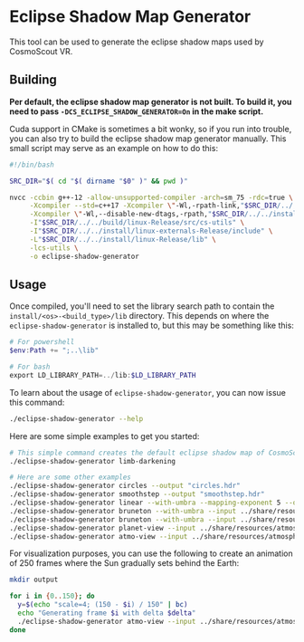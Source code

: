 <!--
SPDX-FileCopyrightText: German Aerospace Center (DLR) <cosmoscout@dlr.de>
SPDX-License-Identifier: CC-BY-4.0
 -->

# Eclipse Shadow Map Generator

This tool can be used to generate the eclipse shadow maps used by CosmoScout VR.

## Building

**Per default, the eclipse shadow map generator is not built.
To build it, you need to pass `-DCS_ECLIPSE_SHADOW_GENERATOR=On` in the make script.**

Cuda support in CMake is sometimes a bit wonky, so if you run into trouble, you can also try to build the eclipse shadow map generator manually.
This small script may serve as an example on how to do this:

```bash
#!/bin/bash

SRC_DIR="$( cd "$( dirname "$0" )" && pwd )"

nvcc -ccbin g++-12 -allow-unsupported-compiler -arch=sm_75 -rdc=true \
     -Xcompiler --std=c++17 -Xcompiler \"-Wl,-rpath-link,"$SRC_DIR/../../install/linux-Release/lib"\" \
     -Xcompiler \"-Wl,--disable-new-dtags,-rpath,"$SRC_DIR/../../install/linux-Release/lib"\" "$SRC_DIR"/*.cu \
     -I"$SRC_DIR/../../build/linux-Release/src/cs-utils" \
     -I"$SRC_DIR/../../install/linux-externals-Release/include" \
     -L"$SRC_DIR/../../install/linux-Release/lib" \
     -lcs-utils \
     -o eclipse-shadow-generator
```

## Usage

Once compiled, you'll need to set the library search path to contain the `install/<os>-<build_type>/lib` directory.
This depends on where the `eclipse-shadow-generator` is installed to, but this may be something like this:

```powershell
# For powershell
$env:Path += ";..\lib"

# For bash
export LD_LIBRARY_PATH=../lib:$LD_LIBRARY_PATH
```

To learn about the usage of `eclipse-shadow-generator`, you can now issue this command:

```bash
./eclipse-shadow-generator --help
```

Here are some simple examples to get you started:

```bash
# This simple command creates the default eclipse shadow map of CosmoScout VR
./eclipse-shadow-generator limb-darkening

# Here are some other examples
./eclipse-shadow-generator circles --output "circles.hdr"
./eclipse-shadow-generator smoothstep --output "smoothstep.hdr"
./eclipse-shadow-generator linear --with-umbra --mapping-exponent 5 --output "linear_with_umbra.hdr"
./eclipse-shadow-generator bruneton --with-umbra --input ../share/resources/atmosphere-data/earth/ --radius-occ 6370900 --radius-atmo 6451000 --sun-occ-dist 149600000000 --output "with_atmosphere_earth.hdr" --size 512
./eclipse-shadow-generator bruneton --with-umbra --input ../share/resources/atmosphere-data/mars/ --radius-occ 3389500 --radius-atmo 3469500 --sun-occ-dist 227900000000 --output "with_atmosphere_mars.hdr" --size 512
./eclipse-shadow-generator planet-view --input ../share/resources/atmosphere-data/earth/ --exposure 0.00005 --x 0.5 --y 0.5 --fov 1 --size 1024
./eclipse-shadow-generator atmo-view --input ../share/resources/atmosphere-data/earth/ --with-umbra --exposure 0.00005 --x 0.2 --y 0.3 --size 1024
```

For visualization purposes, you can use the following to create an animation of 250 frames where the Sun gradually sets behind the Earth:

```bash
mkdir output

for i in {0..150}; do
  y=$(echo "scale=4; (150 - $i) / 150" | bc)
  echo "Generating frame $i with delta $delta"
  ./eclipse-shadow-generator atmo-view --input ../share/resources/atmosphere-data/earth/ --output "output/shadow_$i.hdr" --exposure 0.00005 --x 0.3 --y $y --with-umbra --size 1024
done

```
